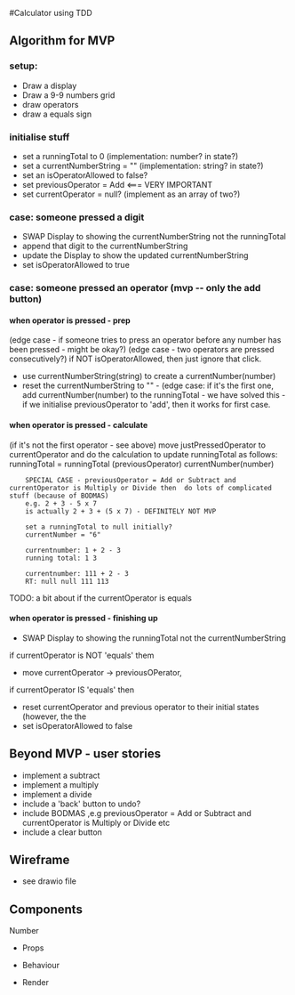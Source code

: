#Calculator using TDD

## Algorithm for MVP

### setup:

- Draw a display
- Draw a 9-9 numbers grid
- draw operators
- draw a equals sign

### initialise stuff

- set a runningTotal to 0 (implementation: number? in state?)
- set a currentNumberString = "" (implementation: string? in state?)
- set an isOperatorAllowed to false?
- set previousOperator = Add <=== VERY IMPORTANT
- set currentOperator = null? (implement as an array of two?)

### case: someone pressed a digit
- SWAP Display to showing the currentNumberString not the runningTotal
- append that digit to the currentNumberString
- update the Display to show the updated currentNumberString
- set isOperatorAllowed to true

### case: someone pressed an operator (mvp -- only the add button)

#### when operator is pressed - prep
(edge case - if someone tries to press an operator before any number has been pressed - might be okay?)
(edge case - two operators are pressed consecutively?)
if NOT isOperatorAllowed, then just ignore that click.

- use currentNumberString(string) to create a currentNumber(number)
- reset the currentNumberString to ""
        - (edge case: if it's the first one, add currentNumber(number) to the runningTotal
        - we have solved this - if we initialise previousOperator to 'add', then it works for first case.

#### when operator is pressed - calculate

(if it's not the first operator - see above) 
  move justPressedOperator to currentOperator and do the calculation to update runningTotal as follows: 
    runningTotal = runningTotal (previousOperator) currentNumber(number) 

        SPECIAL CASE - previousOperator = Add or Subtract and currentOperator is Multiply or Divide then  do lots of complicated stuff (because of BODMAS)
        e.g. 2 + 3 - 5 x 7
        is actually 2 + 3 + (5 x 7) - DEFINITELY NOT MVP

        set a runningTotal to null initially?
        currentNumber = "6"

        currentnumber: 1 + 2 - 3
        running total: 1 3

        currentnumber: 111 + 2 - 3
        RT: null null 111 113
        

TODO: a bit about if the currentOperator is equals

#### when operator is pressed - finishing up
- SWAP Display to showing the runningTotal not the currentNumberString

if currentOperator is NOT 'equals' them 
-   move currentOperator -> previousOPerator, 

if currentOperator IS 'equals' then
 - reset currentOperator and previous operator to their initial states
 (however, the the 
- set isOperatorAllowed to false


## Beyond MVP - user stories
- implement a subtract
- implement a multiply
- implement a divide
- include a 'back' button to undo?
- include BODMAS ,e.g   previousOperator = Add or Subtract and currentOperator is Multiply or Divide etc
- include a clear button

## Wireframe

- see drawio file

## Components

Number

- Props

- Behaviour

- Render
